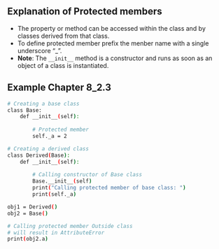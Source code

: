 ## Explanation of __Protected members__
- The property or method can be accessed within the class and by classes derived from that class.
- To define protected member prefix the menber name with a single underscore “_”.
- __Note__: The ```__init__``` method is a constructor and runs as soon as an object of a class is instantiated.

## Example Chapter 8_2.3
```bash
# Creating a base class
class Base:
	def __init__(self):
		
		# Protected member
		self._a = 2

# Creating a derived class 
class Derived(Base):
	def __init__(self):
		
		# Calling constructor of Base class
		Base.__init__(self)
		print("Calling protected member of base class: ")
		print(self._a)

obj1 = Derived()
obj2 = Base()

# Calling protected member Outside class 
# will result in AttributeError
print(obj2.a)

```